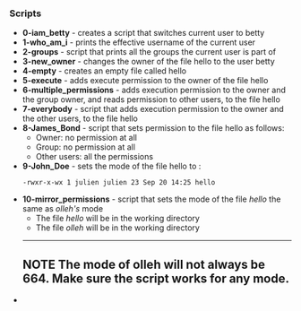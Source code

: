 ### Scripts
* **0-iam_betty** - creates a script that switches current user to betty
* **1-who_am_i** - prints the effective username of the current user
* **2-groups** - script that prints all the groups the current user is part of
* **3-new_owner** - changes the owner of the file hello to the user betty
* **4-empty** - creates an empty file called hello
* **5-execute** - adds execute permission to the owner of the file hello
* **6-multiple_permissions** - adds execution permission to the owner and the group owner, and reads permission to other users, to the file hello
* **7-everybody** - script that adds execution permission to the owner and the other users, to the file hello
* **8-James_Bond** - script that sets permission to the file hello as follows:
    - Owner: no permission at all
    - Group: no permission at all
    - Other users: all the permissions
* **9-John_Doe** - sets the mode of the file hello to :
    ```shell
    -rwxr-x-wx 1 julien julien 23 Sep 20 14:25 hello
    ```
* **10-mirror_permissions** - script that sets the mode of the file *hello* the same as *olleh's* mode
    - The file *hello* will be in the working directory
    - The file *olleh* will be in the working directory
    ---
    **NOTE**
    The mode of olleh will not always be 664. Make sure the script works for any mode.
    ---
* 